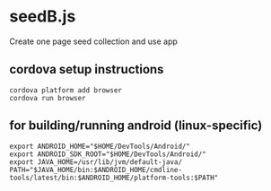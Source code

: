 # seedB.js
Create one page seed collection and use app

## cordova setup instructions
    cordova platform add browser
    cordova run browser

## for building/running android (linux-specific)
    export ANDROID_HOME="$HOME/DevTools/Android/"
    export ANDROID_SDK_ROOT="$HOME/DevTools/Android/"
    export JAVA_HOME=/usr/lib/jvm/default-java/
    PATH="$JAVA_HOME/bin:$ANDROID_HOME/cmdline-tools/latest/bin:$ANDROID_HOME/platform-tools:$PATH"
